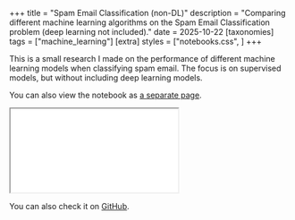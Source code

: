 +++
title = "Spam Email Classification (non-DL)"
description = "Comparing different machine learning algorithms on the Spam Email Classification problem (deep learning not included)."
date = 2025-10-22
[taxonomies]
tags = ["machine_learning"]
[extra]
styles = ["notebooks.css", ]
+++

This is a small research I made on the performance of different machine learning
models when classifying spam email. The focus is on supervised models, but without
including deep learning models.

You can also view the notebook as [a separate page](notebook.html).

<!-- markdownlint-disable MD033 -->
<iframe title="Spam Email Classification notebook" class="notebook-embed" src="notebook.html"></iframe>

You can also check it on [GitHub](https://github.com/Farzat07/introduction-to-machine-learning-supervised-learning-final-assignment).
